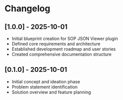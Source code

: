 # Changelog

## [1.0.0] - 2025-10-01
- Initial blueprint creation for SOP JSON Viewer plugin
- Defined core requirements and architecture
- Established development roadmap and user stories
- Created comprehensive documentation structure

## [0.1.0] - 2025-10-01
- Initial concept and ideation phase
- Problem statement identification
- Solution overview and feature planning